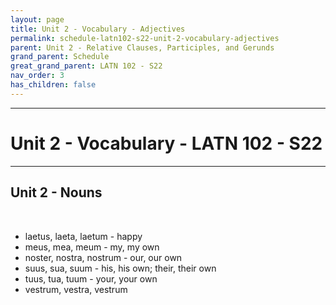 ```yaml
---
layout: page
title: Unit 2 - Vocabulary - Adjectives
permalink: schedule-latn102-s22-unit-2-vocabulary-adjectives
parent: Unit 2 - Relative Clauses, Participles, and Gerunds
grand_parent: Schedule
great_grand_parent: LATN 102 - S22
nav_order: 3
has_children: false
---
```

***

# Unit 2 - Vocabulary - LATN 102 - S22

***

## Unit 2 - Nouns
&nbsp;
- laetus, laeta, laetum - happy
- meus, mea, meum - my, my own
- noster, nostra, nostrum - our, our own
- suus, sua, suum - his, his own; their, their own
- tuus, tua, tuum - your, your own
- vestrum, vestra, vestrum
